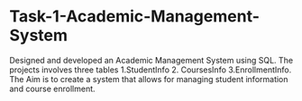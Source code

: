 # Task-1-Academic-Management-System
Designed and developed an Academic Management System using SQL. The projects involves three tables 1.StudentInfo 2. CoursesInfo 3.EnrollmentInfo. The Aim is to create a system that allows for managing student information and course enrollment. 

